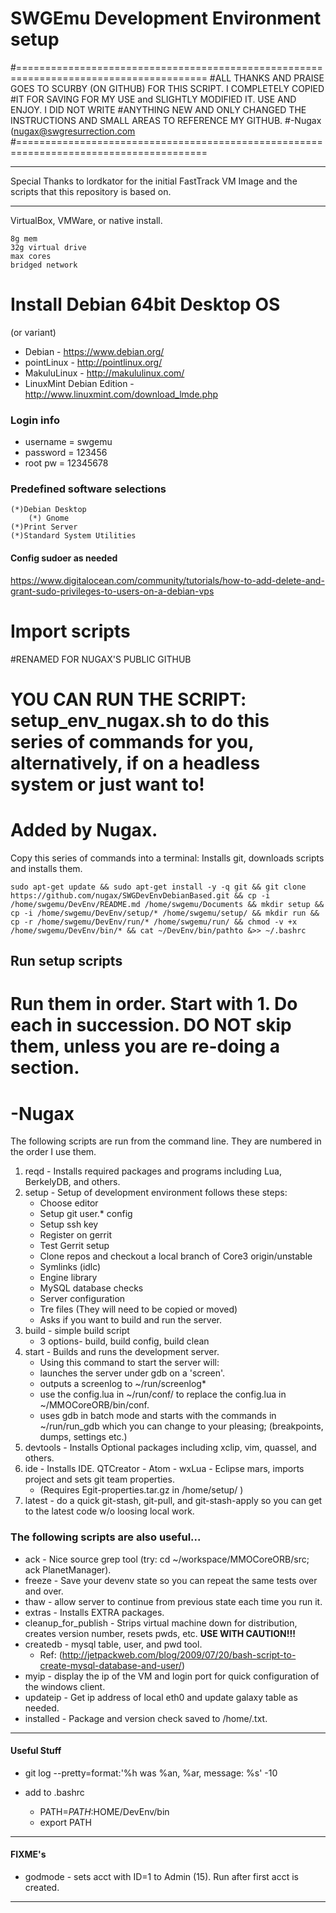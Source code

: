 # SWGEmu Development Environment setup

#=======================================================================================
#ALL THANKS AND PRAISE GOES TO SCURBY (ON GITHUB) FOR THIS SCRIPT. I COMPLETELY COPIED 
#IT FOR SAVING FOR MY USE and SLIGHTLY MODIFIED IT. USE AND ENJOY. I DID NOT WRITE 
#ANYTHING NEW AND ONLY CHANGED THE INSTRUCTIONS AND SMALL AREAS TO REFERENCE MY GITHUB.
#-Nugax (nugax@swgresurrection.com
#=======================================================================================

****************************************************************************************************************
Special Thanks to lordkator for the initial FastTrack VM Image and the scripts that this repository is based on.
****************************************************************************************************************

VirtualBox, VMWare, or native install.

	8g mem
	32g virtual drive
	max cores
	bridged network

# Install Debian 64bit Desktop OS
(or variant)
* Debian - https://www.debian.org/
* pointLinux - http://pointlinux.org/
* MakuluLinux - http://makululinux.com/
* LinuxMint Debian Edition - http://www.linuxmint.com/download_lmde.php

### Login info
* username = swgemu
* password = 123456
* root pw = 12345678

### Predefined software selections

	(*)Debian Desktop
	    (*) Gnome
	(*)Print Server
	(*)Standard System Utilities

#### Config sudoer as needed

https://www.digitalocean.com/community/tutorials/how-to-add-delete-and-grant-sudo-privileges-to-users-on-a-debian-vps

# Import scripts

#RENAMED FOR NUGAX'S PUBLIC GITHUB

#  YOU CAN RUN THE SCRIPT: setup_env_nugax.sh to do this series of commands for you, alternatively, if on a headless system or just want to!
# Added by Nugax.  

Copy this series of commands into a terminal: Installs git, downloads scripts and installs them.

	sudo apt-get update && sudo apt-get install -y -q git && git clone https://github.com/nugax/SWGDevEnvDebianBased.git && cp -i /home/swgemu/DevEnv/README.md /home/swgemu/Documents && mkdir setup && cp -i /home/swgemu/DevEnv/setup/* /home/swgemu/setup/ && mkdir run && cp -r /home/swgemu/DevEnv/run/* /home/swgemu/run/ && chmod -v +x /home/swgemu/DevEnv/bin/* && cat ~/DevEnv/bin/pathto &>> ~/.bashrc

## Run setup scripts
# Run them in order. Start with 1. Do each in succession. DO NOT skip them, unless you are re-doing a section.
# -Nugax

The following scripts are run from the command line. They are numbered in the order I use them.

1. reqd - Installs required packages and programs including Lua, BerkelyDB, and others.
2. setup - Setup of development environment follows these steps:
   * Choose editor
   * Setup git user.* config
   * Setup ssh key
   * Register on gerrit
   * Test Gerrit setup
   * Clone repos and checkout a local branch of Core3 origin/unstable
   * Symlinks (idlc)
   * Engine library
   * MySQL database checks
   * Server configuration
   * Tre files (They will need to be copied or moved)
   * Asks if you want to build and run the server.
3. build - simple build script
   * 3 options- build, build config, build clean
4. start - Builds and runs the development server.
   * Using this command to start the server will:
   * launches the server under gdb on a 'screen'.
   * outputs a screenlog to ~/run/screenlog*
   * use the config.lua in ~/run/conf/ to replace the config.lua in ~/MMOCoreORB/bin/conf.
   * uses gdb in batch mode and starts with the commands  in ~/run/run_gdb which you can change to your pleasing; (breakpoints, dumps, settings etc.)
5. devtools - Installs Optional packages including xclip, vim, quassel, and others.
6. ide - Installs IDE. QTCreator - Atom - wxLua - Eclipse mars, imports project and sets git team properties.
   * (Requires Egit-properties.tar.gz in /home/setup/ )
7. latest - do a quick git-stash, git-pull, and git-stash-apply so you can get to the latest code w/o loosing local work.

### The following scripts are also useful...
* ack - Nice source grep tool (try: cd ~/workspace/MMOCoreORB/src; ack PlanetManager).
* freeze - Save your devenv state so you can repeat the same tests over and over.
* thaw - allow server to continue from previous state each time you run it.
* extras - Installs EXTRA packages.
* cleanup_for_publish - Strips virtual machine down for distribution, creates version number, resets pwds, etc. **USE WITH CAUTION!!!**
* createdb - mysql table, user, and pwd tool.
  * Ref: (http://jetpackweb.com/blog/2009/07/20/bash-script-to-create-mysql-database-and-user/)
* myip -  display the ip of the VM and login port for quick configuration of the windows client.
* updateip - Get ip address of local eth0 and update galaxy table as needed.
* installed - Package and version check saved to /home/<file>.txt.

**************************************************************************************
#### Useful Stuff
* git log --pretty=format:'%h was %an, %ar, message: %s' -10

* add to .bashrc
	* PATH=$PATH:$HOME/DevEnv/bin
	* export PATH

**************************************************************************************
#### FIXME's
* godmode - sets acct with ID=1 to Admin (15). Run after first acct is created.

**************************************************************************************
